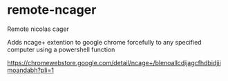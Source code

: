 # remote-ncager
Remote nicolas cager


Adds ncage+ extention to google chrome forcefully to any specified computer using a powershell function


https://chromewebstore.google.com/detail/ncage+/blenoallcdijagcfhdbidjiimoandabh?pli=1
